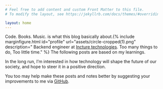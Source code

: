 ```yaml
---
# Feel free to add content and custom Front Matter to this file.
# To modify the layout, see https://jekyllrb.com/docs/themes/#overriding-theme-defaults

layout: home
---
```

<span class="newthought"> Code. Books. Music.</span> is what this blog basically about.{% include marginfigure.html id="profile" url="assets/circle-cropped(1).png" description="   Backend engineer at [Incture technologies](http://www.incture.com). Too many things to do, Too little time." %}
The following posts are based on my learnings.

In the long run, I’m interested in how technology will shape the future of our society, and hope to steer it in a positive direction.

You too may help make these posts and notes better by suggesting your improvements to me via [GitHub](https://github.com/3hargav/).

